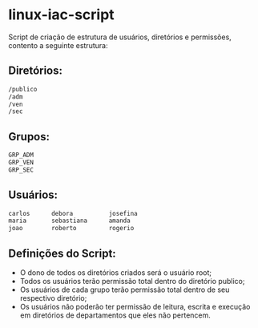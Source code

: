 # linux-iac-script

Script de criação de estrutura de usuários, diretórios e permissões, contento a seguinte estrutura:

## Diretórios:
```bash
/publico
/adm
/ven
/sec
```

## Grupos:
```bash
GRP_ADM
GRP_VEN
GRP_SEC
```

## Usuários:
```bash
carlos      debora          josefina
maria       sebastiana      amanda
joao        roberto         rogerio
```

## Definições do Script:
- O dono de todos os diretórios criados será o usuário root;
- Todos os usuários terão permissão total dentro do diretório publico;
- Os usuários de cada grupo terão permissão total dentro de seu respectivo diretório;
- Os usuários não poderão ter permissão de leitura, escrita e execução em diretórios de departamentos que eles não pertencem.


